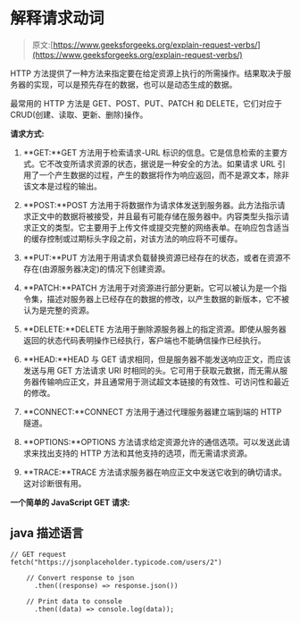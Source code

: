 # 解释请求动词

> 原文:[https://www.geeksforgeeks.org/explain-request-verbs/](https://www.geeksforgeeks.org/explain-request-verbs/)

HTTP 方法提供了一种方法来指定要在给定资源上执行的所需操作。结果取决于服务器的实现，可以是预先存在的数据，也可以是动态生成的数据。

最常用的 HTTP 方法是 GET、POST、PUT、PATCH 和 DELETE，它们对应于 CRUD(创建、读取、更新、删除)操作。

**请求方式:**

1.  **GET:**GET 方法用于检索请求-URL 标识的信息。它是信息检索的主要方式。它不改变所请求资源的状态，据说是一种安全的方法。如果请求 URL 引用了一个产生数据的过程，产生的数据将作为响应返回，而不是源文本，除非该文本是过程的输出。

2.  **POST:**POST 方法用于将数据作为请求体发送到服务器。此方法指示请求正文中的数据将被接受，并且最有可能存储在服务器中。内容类型头指示请求正文的类型。它主要用于上传文件或提交完整的网络表单。在响应包含适当的缓存控制或过期标头字段之前，对该方法的响应将不可缓存。

3.  **PUT:**PUT 方法用于用请求负载替换资源已经存在的状态，或者在资源不存在(由源服务器决定)的情况下创建资源。

4.  **PATCH:**PATCH 方法用于对资源进行部分更新。它可以被认为是一个指令集，描述对服务器上已经存在的数据的修改，以产生数据的新版本，它不被认为是完整的资源。

5.  **DELETE:**DELETE 方法用于删除源服务器上的指定资源。即使从服务器返回的状态代码表明操作已经执行，客户端也不能确信操作已经执行。

6.  **HEAD:**HEAD 与 GET 请求相同，但是服务器不能发送响应正文，而应该发送与用 GET 方法请求 URI 时相同的头。它可用于获取元数据，而无需从服务器传输响应正文，并且通常用于测试超文本链接的有效性、可访问性和最近的修改。

7.  **CONNECT:**CONNECT 方法用于通过代理服务器建立端到端的 HTTP 隧道。

8.  **OPTIONS:**OPTIONS 方法请求给定资源允许的通信选项。可以发送此请求来找出支持的 HTTP 方法和其他支持的选项，而无需请求资源。

9.  **TRACE:**TRACE 方法请求服务器在响应正文中发送它收到的确切请求。这对诊断很有用。

**一个简单的 JavaScript GET 请求:**

## java 描述语言

```
// GET request
fetch("https://jsonplaceholder.typicode.com/users/2")

    // Convert response to json
      .then((response) => response.json())

    // Print data to console
      .then((data) => console.log(data));
```